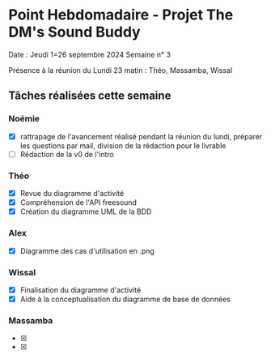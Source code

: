  # Point Hebdomadaire - Projet The DM's Sound Buddy


Date : Jeudi 1=26 septembre 2024
Semaine n° 3

Présence à la réunion du Lundi 23 matin : Théo, Massamba, Wissal
## Tâches réalisées cette semaine

### Noémie

- [x] rattrapage de l'avancement réalisé pendant la réunion du lundi, préparer les questions par mail, division de la rédaction pour le livrable
- [ ] Rédaction de la v0 de l'intro

### Théo

- [x] Revue du diagramme d'activité
- [x] Compréhension de l'API freesound
- [x] Création du diagramme UML de la BDD

### Alex

- [x] Diagramme des cas d'utilisation en .png

### Wissal

- [x] Finalisation du diagramme d'activité
- [x] Aide à la conceptualisation du diagramme de base de données

### Massamba

- [x]
- [x]
